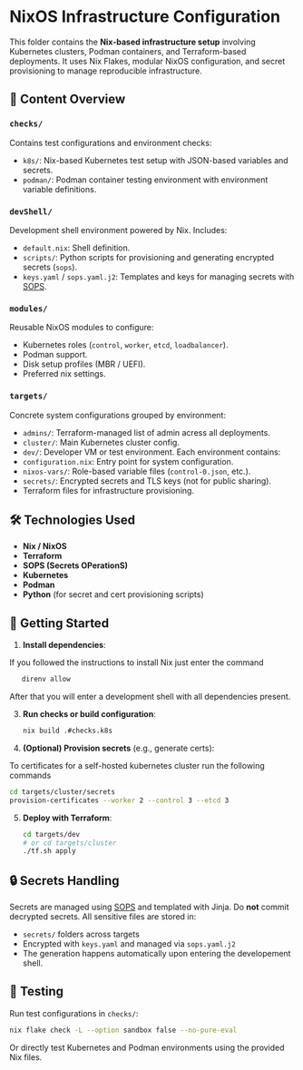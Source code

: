 # NixOS Infrastructure Configuration

This folder contains the **Nix-based infrastructure setup** involving Kubernetes clusters, Podman containers, and Terraform-based deployments. It uses Nix Flakes, modular NixOS configuration, and secret provisioning to manage reproducible infrastructure.

## 📁 Content Overview

### `checks/`

Contains test configurations and environment checks:

* `k8s/`: Nix-based Kubernetes test setup with JSON-based variables and secrets.
* `podman/`: Podman container testing environment with environment variable definitions.

### `devShell/`

Development shell environment powered by Nix. Includes:

* `default.nix`: Shell definition.
* `scripts/`: Python scripts for provisioning and generating encrypted secrets (`sops`).
* `keys.yaml` / `sops.yaml.j2`: Templates and keys for managing secrets with [SOPS](https://github.com/mozilla/sops).

### `modules/`

Reusable NixOS modules to configure:

* Kubernetes roles (`control`, `worker`, `etcd`, `loadbalancer`).
* Podman support.
* Disk setup profiles (MBR / UEFI).
* Preferred nix settings.

### `targets/`

Concrete system configurations grouped by environment:

* `admins/`: Terraform-managed list of admin acress all deployments.
* `cluster/`: Main Kubernetes cluster config.
* `dev/`: Developer VM or test environment.
  Each environment contains:
* `configuration.nix`: Entry point for system configuration.
* `nixos-vars/`: Role-based variable files (`control-0.json`, etc.).
* `secrets/`: Encrypted secrets and TLS keys (not for public sharing).
* Terraform files for infrastructure provisioning.

## 🛠️ Technologies Used

* **Nix / NixOS**
* **Terraform**
* **SOPS (Secrets OPerationS)**
* **Kubernetes**
* **Podman**
* **Python** (for secret and cert provisioning scripts)

## 🚀 Getting Started

1. **Install dependencies**:

If you followed the instructions to install Nix just enter the command

```bash
   direnv allow
```

After that you will enter a development shell with all dependencies present.

3. **Run checks or build configuration**:

   ```bash
   nix build .#checks.k8s
   ```

4. **(Optional) Provision secrets** (e.g., generate certs):

To certificates for a self-hosted kubernetes cluster run the following commands

   ```bash
   cd targets/cluster/secrets
   provision-certificates --worker 2 --control 3 --etcd 3
   ```

5. **Deploy with Terraform**:

   ```bash
   cd targets/dev
   # or cd targets/cluster
   ./tf.sh apply
   ```

## 🔒 Secrets Handling

Secrets are managed using [SOPS](https://github.com/mozilla/sops) and templated with Jinja. Do **not** commit decrypted secrets. All sensitive files are stored in:

* `secrets/` folders across targets
* Encrypted with `keys.yaml` and managed via `sops.yaml.j2`
* The generation happens automatically upon entering the developement shell.

## 🧪 Testing

Run test configurations in `checks/`:

```bash
nix flake check -L --option sandbox false --no-pure-eval
```

Or directly test Kubernetes and Podman environments using the provided Nix files.
